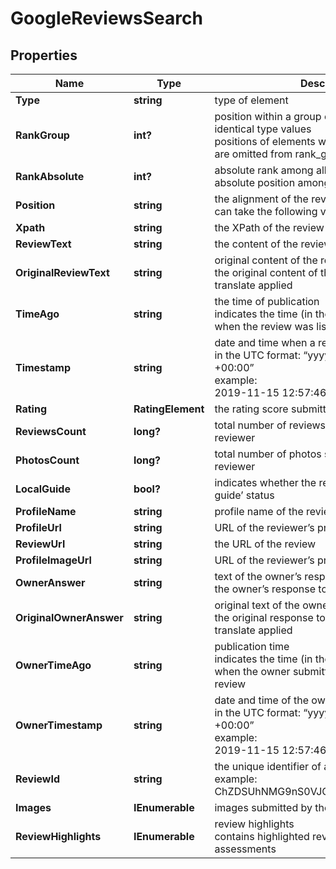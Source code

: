 # GoogleReviewsSearch


## Properties

| Name | Type | Description | Notes |
|------------ | ------------- | ------------- | -------------|
**Type** | **string** | type of element |[optional]|
**RankGroup** | **int?** | position within a group of elements with identical type values<br>positions of elements with different type values are omitted from rank_group |[optional]|
**RankAbsolute** | **int?** | absolute rank among all the listed reviews<br>absolute position among all reviews on the list |[optional]|
**Position** | **string** | the alignment of the review in SERP<br>can take the following values: right |[optional]|
**Xpath** | **string** | the XPath of the review |[optional]|
**ReviewText** | **string** | the content of the review |[optional]|
**OriginalReviewText** | **string** | original content of the review<br>the original content of the review, no auto-translate applied |[optional]|
**TimeAgo** | **string** | the time of publication<br>indicates the time (in the ‘time ago’ format) when the review was listed |[optional]|
**Timestamp** | **string** | date and time when a review was published<br>in the UTC format: “yyyy-mm-dd hh-mm-ss +00:00”<br>example:<br>2019-11-15 12:57:46 +00:00 |[optional]|
**Rating** | **RatingElement** | the rating score submitted by the reviewer |[optional]|
**ReviewsCount** | **long?** | total number of reviews submitted by the reviewer |[optional]|
**PhotosCount** | **long?** | total number of photos submitted by the reviewer |[optional]|
**LocalGuide** | **bool?** | indicates whether the reviewer has a ‘local guide’ status |[optional]|
**ProfileName** | **string** | profile name of the reviewer |[optional]|
**ProfileUrl** | **string** | URL of the reviewer’s profile |[optional]|
**ReviewUrl** | **string** | the URL of the review |[optional]|
**ProfileImageUrl** | **string** | URL of the reviewer’s profile image |[optional]|
**OwnerAnswer** | **string** | text of the owner’s response<br>the owner’s response to the review |[optional]|
**OriginalOwnerAnswer** | **string** | original text of the owner’s response<br>the original response to the review, no auto-translate applied |[optional]|
**OwnerTimeAgo** | **string** | publication time<br>indicates the time (in the ‘time ago’ format) when the owner submitted the response to the review |[optional]|
**OwnerTimestamp** | **string** | date and time of the owner’s reply to the review<br>in the UTC format: “yyyy-mm-dd hh-mm-ss +00:00”<br>example:<br>2019-11-15 12:57:46 +00:00 |[optional]|
**ReviewId** | **string** | the unique identifier of a review on Google<br>example:<br>ChZDSUhNMG9nS0VJQ0FnSUMxbHFyMFlnEAE |[optional]|
**Images** | **IEnumerable<AiModeImagesElement>** | images submitted by the reviewer |[optional]|
**ReviewHighlights** | **IEnumerable<ReviewHighlights>** | review highlights<br>contains highlighted review criteria and assessments |[optional]|